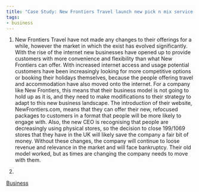 ```yaml
---
title: "Case Study: New Frontiers Travel launch new pick n mix service aimed at rejuvenating the package holiday market"
tags:
- business
---
```


1) New Frontiers Travel have not made any changes to their offerings for a while, however the market in which the exist has evolved significantly. With the rise of the internet new businesses have opened up to provide customers with more convenience and flexibility than what New Frontiers can offer. With increased internet access and usage potential customers have been increasingly looking for more competitive options or booking their holidays themselves, because the people offering travel and accommodation have also moved onto the internet. For a company like New Frontiers, this means that their business model is not going to hold up as it is, and they need to make modifications to their strategy to adapt to this new business landscape. 
The introduction of their website, NewFrontiers.com, means that they can offer their new, refocused packages to customers in a format that people will be more likely to engage with. Also, the new CEO is recognising that people are decreasingly using physical stores, so the decision to close 199/1069 stores that they have in the UK will likely save the company a fair bit of money. Without these changes, the company will continue to loose revenue and relevance in the market and will face bankruptcy. Their old model worked, but as times are changing the company needs to move with them.


2) 


[Business](/Business)